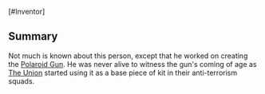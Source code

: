 [#Inventor]

## Summary

Not much is known about this person, except that he worked on creating the [Polaroid Gun](../Gadgets/Weapons/Energy/Polaroid%20Gun.md). He was never alive to witness the gun's coming of age as [The Union](../Factions/The%20Union.md) started using it as a base piece of kit in their anti-terrorism squads.